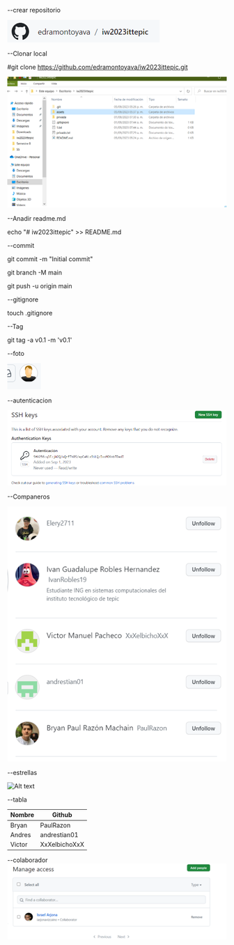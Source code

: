 ﻿--crear repositorio

![Alt text](assets/1.png)

--Clonar local

#git clone https://github.com/edramontoyava/iw2023ittepic.git

![Alt text](assets/2.png)

--Anadir readme.md

echo "# iw2023ittepic" >> README.md

--commit

git commit -m "Initial commit"

git branch -M main

git push -u origin main

--gitignore

touch .gitignore

--Tag

git tag -a v0.1 -m 'v0.1'

--foto

![Alt text](assets/3.png)

--autenticacion

![Alt text](assets/4.png)

--Companeros

![Alt text](assets/5.png)

--estrellas

![Alt text](image-2.png)

--tabla

Nombre             |Github 
-------------------|-----------------|
Bryan              |PaulRazon        | 
Andres             |andrestian01     |
Victor             |XxXelbichoXxX    |

--colaborador
![Alt text](assets/7.png)